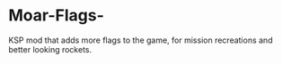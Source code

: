 # Moar-Flags-
KSP mod that adds more flags to the game, for mission recreations and better looking rockets.
